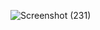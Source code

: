 ![Screenshot (231)](https://user-images.githubusercontent.com/100953845/163681802-173b3fc5-8caf-4dae-a91d-bdff313ec3fc.png)
